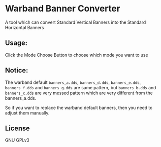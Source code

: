 # Warband Banner Converter
A tool which can convert Standard Vertical Banners into the Standard Horizontal Banners   

## Usage:  
Click the Mode Choose Button to choose which mode you want to use  

## Notice:  
The warband default `banners_a.dds`, `banners_d.dds`, `banners_e.dds`, `banners_f.dds` and `banners_g.dds` are same pattern, but `banners_b.dds` and `banners_c.dds` are very messed pattern which are very different from the banners_a.dds. 
  
So if you want to replace the warband default banners, then you need to adjust them manually.

## License
GNU GPLv3
